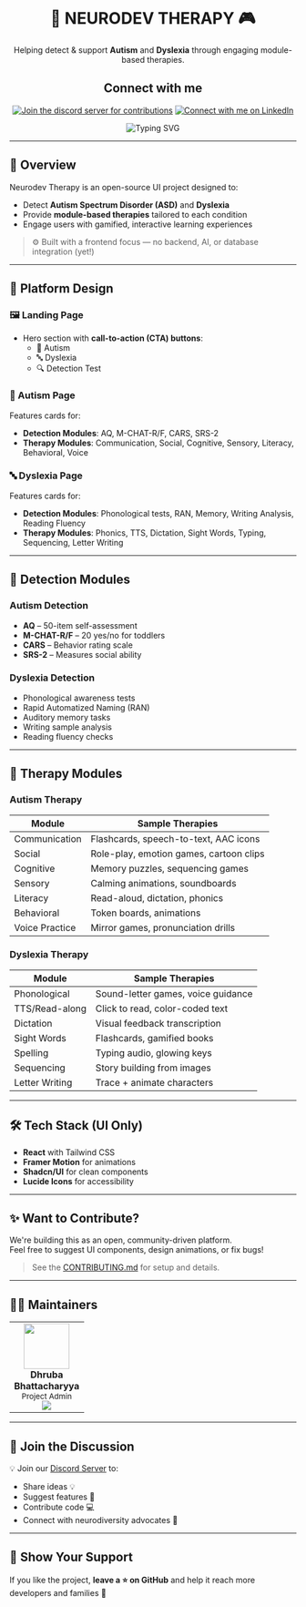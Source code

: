 <div align="center">

# 🧠 NEURODEV THERAPY 🎮  
Helping detect & support **Autism** and **Dyslexia** through engaging module-based therapies.

## Connect with me

[![Join the discord server for contributions](https://img.shields.io/badge/Discord-%237289DA.svg?logo=discord&logoColor=white)](https://discord.gg/https://discord.gg/YN6wevgY)  [![Connect with me on LinkedIn](https://img.shields.io/badge/LinkedIn-%230077B5.svg?logo=linkedin&logoColor=white)](https://www.linkedin.com/in/dhruba-bhattacharyya-336928292/)

<img src="https://readme-typing-svg.herokuapp.com?font=Fira+Code&size=26&duration=3000&color=00C4FF&center=true&vCenter=true&width=800&lines=Welcome+to+Neurodev+Therapy;Autism+%26+Dyslexia+Support+Platform;Modular+Therapies+for+Every+Learner!" alt="Typing SVG" />
</div>

---

## 📌 Overview

Neurodev Therapy is an open-source UI project designed to:
- Detect **Autism Spectrum Disorder (ASD)** and **Dyslexia**
- Provide **module-based therapies** tailored to each condition
- Engage users with gamified, interactive learning experiences

> ⚙️ Built with a frontend focus — no backend, AI, or database integration (yet!)

---

## 🧭 Platform Design

### 🖼️ Landing Page
- Hero section with **call-to-action (CTA) buttons**:
  - 👦 Autism
  - 🔤 Dyslexia
  - 🔍 Detection Test

### 👦 Autism Page
Features cards for:
- **Detection Modules**: AQ, M-CHAT-R/F, CARS, SRS-2
- **Therapy Modules**: Communication, Social, Cognitive, Sensory, Literacy, Behavioral, Voice


### 🔤 Dyslexia Page
Features cards for:
- **Detection Modules**: Phonological tests, RAN, Memory, Writing Analysis, Reading Fluency
- **Therapy Modules**: Phonics, TTS, Dictation, Sight Words, Typing, Sequencing, Letter Writing

---

## 🧪 Detection Modules

### Autism Detection
- **AQ** – 50-item self-assessment
- **M-CHAT-R/F** – 20 yes/no for toddlers
- **CARS** – Behavior rating scale
- **SRS-2** – Measures social ability

### Dyslexia Detection
- Phonological awareness tests
- Rapid Automatized Naming (RAN)
- Auditory memory tasks
- Writing sample analysis
- Reading fluency checks

---

## 🎯 Therapy Modules

### Autism Therapy
| Module | Sample Therapies |
|--------|------------------|
| Communication | Flashcards, speech-to-text, AAC icons |
| Social | Role-play, emotion games, cartoon clips |
| Cognitive | Memory puzzles, sequencing games |
| Sensory | Calming animations, soundboards |
| Literacy | Read-aloud, dictation, phonics |
| Behavioral | Token boards, animations |
| Voice Practice | Mirror games, pronunciation drills |

### Dyslexia Therapy
| Module | Sample Therapies |
|--------|------------------|
| Phonological | Sound-letter games, voice guidance |
| TTS/Read-along | Click to read, color-coded text |
| Dictation | Visual feedback transcription |
| Sight Words | Flashcards, gamified books |
| Spelling | Typing audio, glowing keys |
| Sequencing | Story building from images |
| Letter Writing | Trace + animate characters |

---

## 🛠️ Tech Stack (UI Only)

- **React** with Tailwind CSS
- **Framer Motion** for animations
- **Shadcn/UI** for clean components
- **Lucide Icons** for accessibility

---

## ✨ Want to Contribute?

We're building this as an open, community-driven platform.  
Feel free to suggest UI components, design animations, or fix bugs!

> See the [CONTRIBUTING.md](CONTRIBUTING.md) for setup and details.

---

## 🧑‍💻 Maintainers

<table>
  <tr>
    <td align="center"><img src="https://avatars.githubusercontent.com/u/144554934?v=4" width="80"/><br><b>Dhruba <br>Bhattacharyya</b><br><sub>Project Admin</sub><br><a href="https://www.linkedin.com/in/dhruba-bhattacharyya-336928292/"><img src="https://img.icons8.com/fluency/32/000000/linkedin.png"/></a></td>
  </tr>
</table>

---

## 💬 Join the Discussion
💡 Join our [Discord Server](https://discord.gg/YOUR_DISCORD_INVITE) to:
- Share ideas 💡
- Suggest features 🧩
- Contribute code 💻
- Connect with neurodiversity advocates 🤝

---

## 🌟 Show Your Support

If you like the project, **leave a ⭐️ on GitHub** and help it reach more developers and families 💖  
